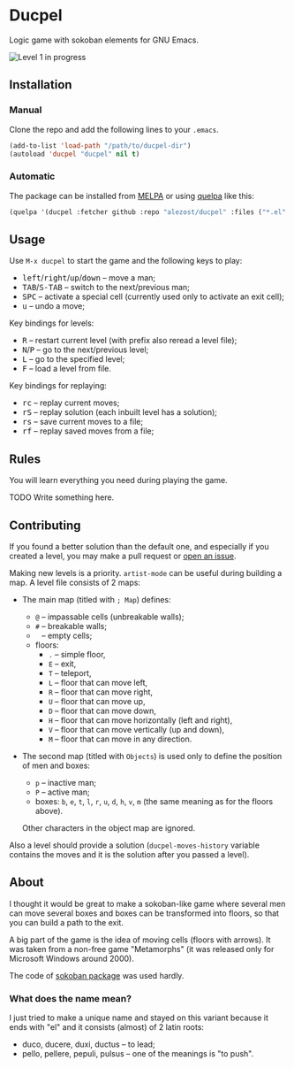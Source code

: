 # Ducpel

Logic game with sokoban elements for GNU Emacs.

![Level 1 in progress](https://raw.github.com/alezost/ducpel/master/pic/screenshot.png)

## Installation

### Manual

Clone the repo and add the following lines to your `.emacs`.

```lisp
(add-to-list 'load-path "/path/to/ducpel-dir")
(autoload 'ducpel "ducpel" nil t)
```

### Automatic

The package can be installed from [MELPA](http://melpa.milkbox.net) or
using [quelpa](https://github.com/quelpa/quelpa) like this:

```lisp
(quelpa '(ducpel :fetcher github :repo "alezost/ducpel" :files ("*.el" "levels")))
```

## Usage

Use `M-x ducpel` to start the game and the following keys to play:

- <kbd>left</kbd>/<kbd>right</kbd>/<kbd>up</kbd>/<kbd>down</kbd> – move
  a man;
- <kbd>TAB</kbd>/<kbd>S-TAB</kbd> – switch to the next/previous man;
- <kbd>SPC</kbd> – activate a special cell (currently used only to
  activate an exit cell);
- <kbd>u</kbd> – undo a move;

Key bindings for levels:

- <kbd>R</kbd> – restart current level (with prefix also reread a level
  file);
- <kbd>N</kbd>/<kbd>P</kbd> – go to the next/previous level;
- <kbd>L</kbd> – go to the specified level;
- <kbd>F</kbd> – load a level from file.

Key bindings for replaying:

- <kbd>r</kbd><kbd>c</kbd> – replay current moves;
- <kbd>r</kbd><kbd>S</kbd> – replay solution (each inbuilt level has a
  solution);
- <kbd>r</kbd><kbd>s</kbd> – save current moves to a file;
- <kbd>r</kbd><kbd>f</kbd> – replay saved moves from a file;

## Rules

You will learn everything you need during playing the game.

TODO Write something here.

## Contributing

If you found a better solution than the default one, and especially if
you created a level, you may make a pull request or
[open an issue](https://github.com/alezost/ducpel/issues/new).

Making new levels is a priority.  `artist-mode` can be useful during
building a map.  A level file consists of 2 maps:

- The main map (titled with `; Map`) defines:

  + `@` – impassable cells (unbreakable walls);
  + `#` – breakable walls;
  + ` ` – empty cells;
  + floors:
    * `.` – simple floor,
    * `E` – exit,
    * `T` – teleport,
    * `L` – floor that can move left,
    * `R` – floor that can move right,
    * `U` – floor that can move up,
    * `D` – floor that can move down,
    * `H` – floor that can move horizontally (left and right),
    * `V` – floor that can move vertically (up and down),
    * `M` – floor that can move in any direction.

- The second map (titled with `Objects`) is used only to define the
  position of men and boxes:

  + `p` – inactive man;
  + `P` – active man;
  + boxes: `b`, `e`, `t`, `l`, `r`, `u`, `d`, `h`, `v`, `m` (the same
    meaning as for the floors above).

  Other characters in the object map are ignored.

Also a level should provide a solution (`ducpel-moves-history` variable
contains the moves and it is the solution after you passed a level).

## About

I thought it would be great to make a sokoban-like game where several
men can move several boxes and boxes can be transformed into floors, so
that you can build a path to the exit.

A big part of the game is the idea of moving cells (floors with arrows).
It was taken from a non-free game "Metamorphs" (it was released only for
Microsoft Windows around 2000).

The code of [sokoban package](https://github.com/leoliu/sokoban) was
used hardly.

### What does the name mean?

I just tried to make a unique name and stayed on this variant because it
ends with "el" and it consists (almost) of 2 latin roots:

- duco, ducere, duxi, ductus – to lead;
- pello, pellere, pepuli, pulsus – one of the meanings is "to push".

